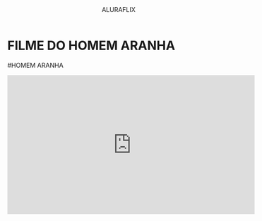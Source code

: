 
<header>ALURAFLIX</header>


<h1>FILME DO HOMEM ARANHA</h1>
<p>#HOMEM ARANHA</p>



<iframe width="560" height="315" src="https://www.youtube.com/embed/WL_gleEvFWA?si=VtBje7D9ty4rSylg" title="YouTube video player" frameborder="0" allow="accelerometer; autoplay; clipboard-write; encrypted-media; gyroscope; picture-in-picture; web-share" referrerpolicy="strict-origin-when-cross-origin" allowfullscreen></iframe>


</body>

